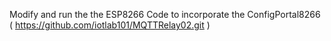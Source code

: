 Modify and run the the ESP8266 Code to incorporate the ConfigPortal8266 ( https://github.com/iotlab101/MQTTRelay02.git )
